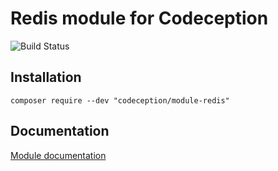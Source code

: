 # Redis module for Codeception

![Build Status](https://github.com/Codeception/module-redis/workflows/CI/badge.svg)

## Installation

```
composer require --dev "codeception/module-redis"
```

## Documentation

[Module documentation](https://codeception.com/docs/modules/Redis)
